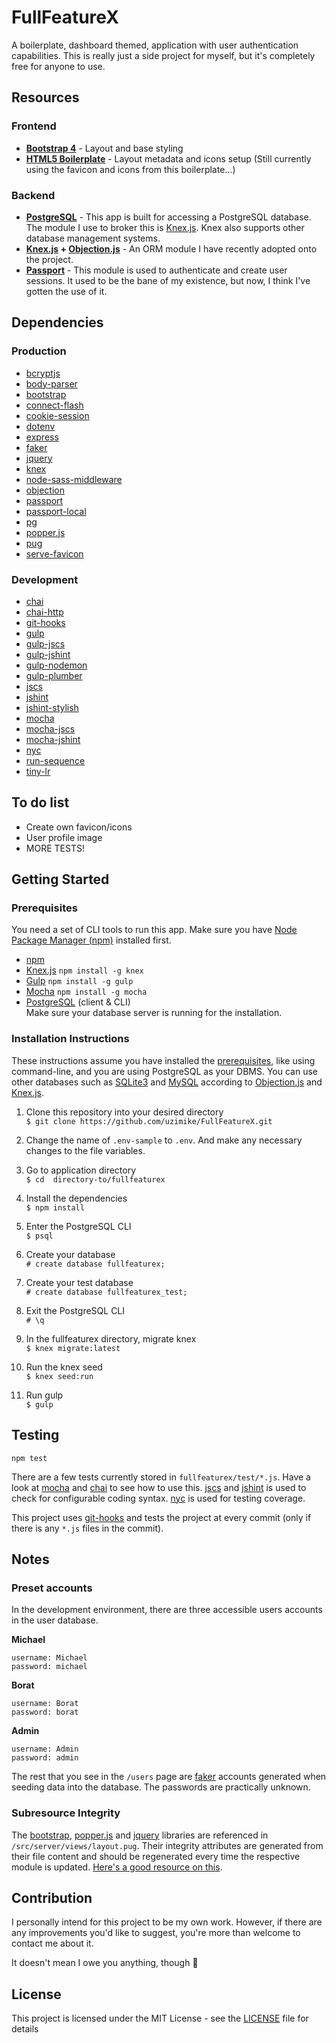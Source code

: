 # FullFeatureX
A boilerplate, dashboard themed, application with user authentication capabilities. This is really just a side project for myself, but it's completely free for anyone to use.

## Resources
### Frontend
* **[Bootstrap 4](https://getbootstrap.com)** - Layout and base styling
* **[HTML5 Boilerplate](https://html5boilerplate.com)** - Layout metadata and icons setup (Still currently using the favicon and icons from this boilerplate…)

### Backend
* **[PostgreSQL](http://postgresguide.com)** - This app is built for accessing a PostgreSQL database. The module I use to broker this is [Knex.js](https://www.npmjs.com/package/knex). Knex also supports other database management systems.
* **[Knex.js](http://knexjs.org/) + [Objection.js](http://vincit.github.io/objection.js/)** - An ORM module I have recently adopted onto the project.
* **[Passport](https://www.npmjs.com/package/passport)** - This module is used to authenticate and create user sessions. It used to be the bane of my existence, but now, I think I've gotten the use of it.

## Dependencies
### Production
- [bcryptjs](https://www.npmjs.com/package/bcryptjs)
- [body-parser](https://www.npmjs.com/package/body-parser)
- [bootstrap](https://www.npmjs.com/package/bootstrap)
- [connect-flash](https://www.npmjs.com/package/connect-flash)
- [cookie-session](https://www.npmjs.com/package/cookie-session)
- [dotenv](https://www.npmjs.com/package/dotenv)
- [express](https://www.npmjs.com/package/express)
- [faker](https://www.npmjs.com/package/faker)
- [jquery](https://www.npmjs.com/package/jquery)
- [knex](https://www.npmjs.com/package/knex)
- [node-sass-middleware](https://www.npmjs.com/package/node-sass-middleware)
- [objection](https://www.npmjs.com/package/objection)
- [passport](https://www.npmjs.com/package/passport)
- [passport-local](https://www.npmjs.com/package/passport-local)
- [pg](https://www.npmjs.com/package/pg)
- [popper.js](https://www.npmjs.com/package/popper.js)
- [pug](https://www.npmjs.com/package/pug)
- [serve-favicon](https://www.npmjs.com/package/serve-favicon)

### Development
- [chai](https://www.npmjs.com/package/chai)
- [chai-http](https://www.npmjs.com/package/chai-http)
- [git-hooks](https://www.npmjs.com/package/git-hooks)
- [gulp](https://www.npmjs.com/package/gulp)
- [gulp-jscs](https://www.npmjs.com/package/gulp-jscs)
- [gulp-jshint](https://www.npmjs.com/package/gulp-jshint)
- [gulp-nodemon](https://www.npmjs.com/package/gulp-nodemon)
- [gulp-plumber](https://www.npmjs.com/package/gulp-plumber)
- [jscs](https://www.npmjs.com/package/jscs)
- [jshint](https://www.npmjs.com/package/jshint)
- [jshint-stylish](https://www.npmjs.com/package/jshint-stylish)
- [mocha](https://www.npmjs.com/package/mocha)
- [mocha-jscs](https://www.npmjs.com/package/mocha-jscs)
- [mocha-jshint](https://www.npmjs.com/package/mocha-jshint)
- [nyc](https://www.npmjs.com/package/nyc)
- [run-sequence](https://www.npmjs.com/package/run-sequence)
- [tiny-lr](https://www.npmjs.com/package/tiny-lr)

## To do list
- Create own favicon/icons
- User profile image
- MORE TESTS!

## Getting Started
### Prerequisites
You need a set of CLI tools to run this app. Make sure you have [Node Package Manager (npm)](https://nodejs.org/en/download/) installed first.

* [npm](https://nodejs.org/en/download/)
* [Knex.js](https://www.npmjs.com/package/knex) `npm install -g knex`
* [Gulp](https://www.npmjs.com/package/gulp) `npm install -g gulp`
* [Mocha](https://www.npmjs.com/package/mocha) `npm install -g mocha`
* [PostgreSQL](http://postgresguide.com/setup/install.html) (client & CLI)  
Make sure your database server is running for the installation.

### Installation Instructions
These instructions assume you have installed the [prerequisites](#prerequisites), like using command-line, and you are using PostgreSQL as your DBMS. You can use other databases such as [SQLite3](http://sqlite.org/) and [MySQL](https://www.mysql.com/) according to [Objection.js](https://www.npmjs.com/package/objection) and [Knex.js](https://www.npmjs.com/package/knex).

1. Clone this repository into your desired directory  
	`$ git clone https://github.com/uzimike/FullFeatureX.git`

2. Change the name of `.env-sample` to `.env`. And make any necessary changes to the file variables.

3. Go to application directory  
   `$ cd  directory-to/fullfeaturex`

4. Install the dependencies  
   `$ npm install`

5. Enter the PostgreSQL CLI  
   `$ psql`

6. Create your database  
   `# create database fullfeaturex;`

7. Create your test database  
   `# create database fullfeaturex_test;`

8. Exit the PostgreSQL CLI  
   `# \q`

9. In the fullfeaturex directory, migrate knex  
   `$ knex migrate:latest`

10. Run the knex seed  
  `$ knex seed:run`

11. Run gulp  
   `$ gulp`

## Testing
`npm test`

There are a few tests currently stored in `fullfeaturex/test/*.js`. Have a look at [mocha](https://mochajs.org/) and [chai](http://chaijs.com/) to see how to use this. [jscs](https://www.npmjs.com/package/jscs) and [jshint](https://www.npmjs.com/package/jshint) is used to check for configurable coding syntax. [nyc](https://www.npmjs.com/package/nyc) is used for testing coverage.

This project uses [git-hooks](https://www.npmjs.com/package/git-hooks) and tests the project at every commit (only if there is any `*.js` files in the commit).

## Notes
### Preset accounts
In the development environment, there are three accessible users accounts in the user database.

**Michael**

    username: Michael
    password: michael

**Borat**

    username: Borat
    password: borat

**Admin**

    username: Admin
    password: admin

The rest that you see in the `/users` page are [faker](https://www.npmjs.com/package/faker) accounts generated when seeding data into the database. The passwords are practically unknown.

### Subresource Integrity
The [bootstrap](https://www.npmjs.com/package/bootstrap), [popper.js](https://www.npmjs.com/package/popper.js) and [jquery](https://www.npmjs.com/package/jquery) libraries are referenced in `/src/server/views/layout.pug`. Their integrity attributes are generated from their file content and should be regenerated every time the respective module is updated. [Here's a good resource on this](https://truveris.github.io/articles/subresource-integrity/).

## Contribution
I personally intend for this project to be my own work. However, if there are any improvements you'd like to suggest, you're more than welcome to contact me about it.

It doesn't mean I owe you anything, though :triumph:

## License
This project is licensed under the MIT License - see the [LICENSE](LICENSE) file for details
